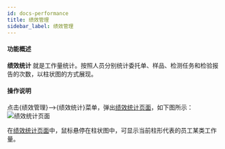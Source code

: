 ```yaml
---
id: docs-performance
title: 绩效管理
sidebar_label: 绩效管理
---
```


#### 功能概述

**绩效统计** 就是工作量统计。按照人员分别统计委托单、样品、检测任务和检验报告的次数，以柱状图的方式展现。

#### 操作说明

点击{绩效管理}-->{绩效统计}菜单，弹出[绩效统计页面](#绩效统计页面)，如下图所示：
![绩效统计页面](http://datmfiles.ebookchain.org/1KumZxZCO5g%E7%BB%A9%E6%95%88%E7%AE%A1%E7%90%86-%E7%BB%A9%E6%95%88%E7%BB%9F%E8%AE%A1.png "绩效统计页面")

在[绩效统计页面](#绩效统计页面)中，鼠标悬停在柱状图中，可显示当前柱形代表的员工某类工作量。
